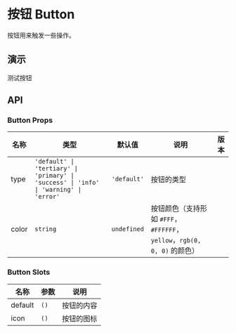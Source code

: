 # 按钮 Button

按钮用来触发一些操作。

## 演示

<ZButton type="primary">
  测试按钮
</ZButton>

## API

### Button Props

| 名称 | 类型 | 默认值 | 说明 | 版本 |
| --- | --- | --- | --- | --- |
| type | `'default' \| 'tertiary' \| 'primary' \| 'success' \| 'info' \| 'warning' \| 'error'` | `'default'` | 按钮的类型 |  |
| color | `string` | `undefined` | 按钮颜色（支持形如 `#FFF`， `#FFFFFF`， `yellow`，`rgb(0, 0, 0)` 的颜色） |  |

### Button Slots

| 名称    | 参数 | 说明       |
| ------- | ---- | ---------- |
| default | `()` | 按钮的内容 |
| icon    | `()` | 按钮的图标 |
